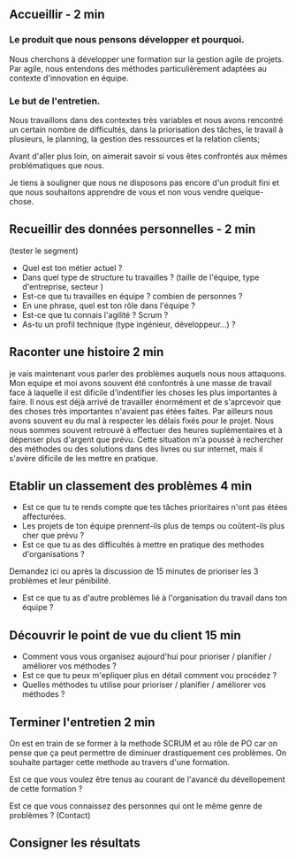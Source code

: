 ## Accueillir - 2 min

### Le produit que nous pensons développer et pourquoi.

Nous cherchons à développer une formation sur la gestion agile de projets.
Par agile, nous entendons des méthodes particulièrement adaptées au contexte d'innovation en équipe.

### Le but de l'entretien.

Nous travaillons dans des contextes très variables et nous avons rencontré un certain nombre de difficultés,
dans la priorisation des tâches, le travail à plusieurs, le planning, la gestion des ressources et la relation clients;

Avant d'aller plus loin, on aimerait savoir si vous êtes confrontés aux mêmes problématiques que nous. 

Je tiens à souligner que nous ne disposons pas encore d'un produit fini et que nous souhaitons apprendre de vous et non
vous vendre quelque-chose.

## Recueillir des données personnelles - 2 min

(tester le segment)

- Quel est ton métier actuel ?
- Dans quel type de structure tu travailles ? (taille de l'équipe, type d'entreprise, secteur )
- Est-ce que tu travailles en équipe ? combien de personnes ?
- En une phrase, quel est ton rôle dans l'équipe ?
- Est-ce que tu connais l'agilité ? Scrum ?
- As-tu un profil technique (type ingénieur, développeur...) ?

## Raconter une histoire 2 min

je vais maintenant vous parler des problèmes auquels nous nous attaquons.
Mon equipe et moi avons souvent été confontrés à une masse de travail face à laquelle il est dificile d'indentifier les
choses les plus importantes à faire. Il nous est déjà arrivé de travailler énormément et de s'aprcevoir que des choses très
importantes n'avaient pas étées faites.
Par ailleurs nous avons souvent eu du mal à respecter les délais fixés pour le projet. Nous nous sommes souvent
retrouvé à effectuer des heures suplémentaires et à dépenser plus d'argent que prévu.
Cette situation m'a poussé à rechercher des méthodes ou des solutions dans des livres ou sur internet, mais il s'avère dificile
de les mettre en pratique.

## Etablir un classement des problèmes 4 min

- Est ce que tu te rends compte que tes tâches prioritaires n'ont pas étées affecturées.
- Les projets de ton équipe prennent-ils plus de temps ou coûtent-ils plus cher que prévu ?
- Est ce que tu as des difficultés à mettre en pratique des methodes d'organisations ?

Demandez ici ou après la discussion de 15 minutes de prioriser les 3 problèmes et leur pénibilité.

- Est ce que tu as d'autre problèmes lié à l'organisation du travail dans ton équipe ?

## Découvrir le point de vue du client 15 min

- Comment vous vous organisez aujourd'hui pour prioriser / planifier / améliorer vos méthodes ?
- Est ce que tu peux m'epliquer plus en détail comment vou procédez ?
- Quelles méthodes tu utilise pour prioriser / planifier / améliorer vos méthodes ?

## Terminer l'entretien 2 min 

On est en train de se former à la methode SCRUM et au rôle de PO car on pense que ça peut permettre de diminuer drastiquement ces problèmes.
On souhaite partager cette methode au travers d'une formation.

Est ce que vous voulez être tenus au courant de l'avancé du dévellopement de cette formation ?

Est ce que vous connaissez des personnes qui ont le même genre de problèmes ? (Contact)

## Consigner les résultats









